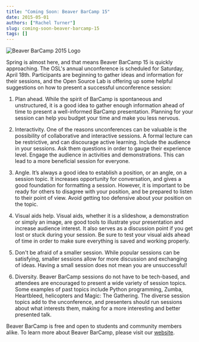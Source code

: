 ```yaml
---
title: "Coming Soon: Beaver BarCamp 15"
date: 2015-05-01
authors: ["Rachel Turner"]
slug: coming-soon-beaver-barcamp-15
tags: []
---
```


![Beaver BarCamp 2015 Logo](/images/beaver-barcamp-15.jpg#blog)

Spring is almost here, and that means Beaver BarCamp 15 is quickly approaching. The OSL's annual unconference is
scheduled for Saturday, April 18th. Participants are beginning to gather ideas and information for their sessions, and
the Open Source Lab is offering up some helpful suggestions on how to present a successful unconference session:

1. Plan ahead. While the spirit of BarCamp is spontaneous and unstructured, it is a good idea to gather enough
   information ahead of time to present a well-informed BarCamp presentation. Planning for your session can help you
   budget your time and make you less nervous.

2. Interactivity. One of the reasons unconferences can be valuable is the possibility of collaborative and interactive
   sessions. A formal lecture can be restrictive, and can discourage active learning. Include the audience in your
   sessions. Ask them questions in order to gauge their experience level. Engage the audience in activities and
   demonstrations. This can lead to a more beneficial session for everyone.

3. Angle. It’s always a good idea to establish a position, or an angle, on a session topic. It increases opportunity for
   conversation, and gives a good foundation for formatting a session. However, it is important to be ready for others
   to disagree with your position, and be prepared to listen to their point of view. Avoid getting too defensive about
   your position on the topic.

4. Visual aids help. Visual aids, whether it is a slideshow, a demonstration or simply an image, are good tools to
   illustrate your presentation and increase audience interest. It also serves as a discussion point if you get lost or
   stuck during your session. Be sure to test your visual aids ahead of time in order to make sure everything is saved
   and working properly.

5. Don't be afraid of a smaller session. While popular sessions can be satisfying, smaller sessions allow for more
   discussion and exchanging of ideas. Having a small session does not mean you are unsuccessful!

6. Diversity. Beaver BarCamp sessions do not have to be tech-based, and attendees are encouraged to present a wide
   variety of session topics. Some examples of past topics include Python programming, Zumba, Heartbleed, helicopters
   and Magic: The Gathering. The diverse session topics add to the unconference, and presenters should run sessions
   about what interests them, making for a more interesting and better presented talk.

Beaver BarCamp is free and open to students and community members alike. To learn more about Beaver BarCamp, please
visit our [website](http://beaverbarcamp.org/).
